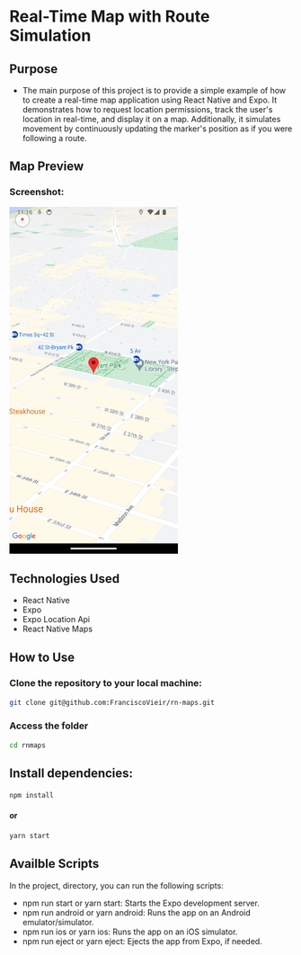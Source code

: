# Real-Time Map with Route Simulation

## Purpose

- The main purpose of this project is to provide a simple example of how to create a real-time map application using React Native and Expo. It demonstrates how to request location permissions, track the user's location in real-time, and display it on a map. Additionally, it simulates movement by continuously updating the marker's position as if you were following a route.

## Map Preview

### Screenshot:

  <img src="./assets/Screenshot/screen1.png" alt="Screenshot map" width="300">
  <br>

## Technologies Used

- React Native
- Expo
- Expo Location Api
- React Native Maps

## How to Use

### Clone the repository to your local machine:

```bash
git clone git@github.com:FranciscoVieir/rn-maps.git
```

### Access the folder

```bash
cd rnmaps
```

## Install dependencies:

```bash
npm install
```

#### or

```bash
yarn start
```

## Availble Scripts

In the project, directory, you can run the following scripts:

- npm run start or yarn start: Starts the Expo development server.
- npm run android or yarn android: Runs the app on an Android emulator/simulator.
- npm run ios or yarn ios: Runs the app on an iOS simulator.
- npm run eject or yarn eject: Ejects the app from Expo, if needed.
